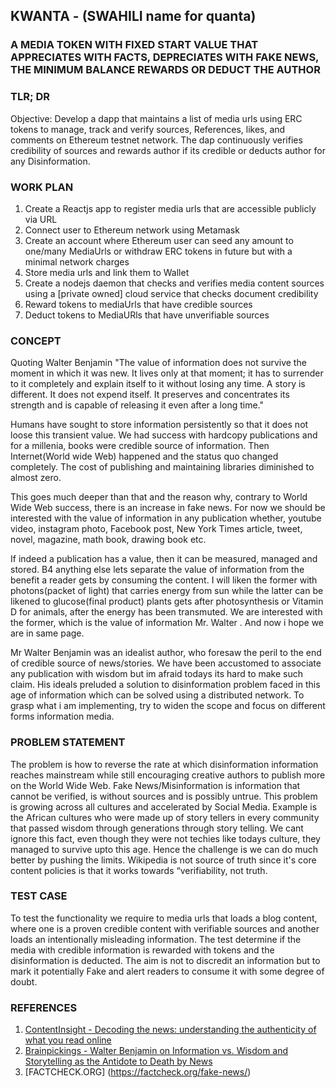 ## KWANTA - (SWAHILI name for quanta) 
### A MEDIA TOKEN WITH FIXED START VALUE THAT APPRECIATES WITH FACTS, DEPRECIATES WITH FAKE NEWS, THE MINIMUM BALANCE REWARDS OR DEDUCT THE AUTHOR

### TLR; DR
Objective: Develop a dapp that maintains a list of media urls using ERC tokens to manage, track and verify sources, References, likes, and comments on Ethereum testnet network. The dap continuously verifies credibility of sources and rewards author if its credible or deducts author for any Disinformation. 

### WORK PLAN
1. Create a Reactjs app to register media urls that are accessible publicly via URL
2. Connect user to Ethereum network using Metamask
3. Create an account where Ethereum user can seed any amount to one/many MediaUrls or withdraw ERC tokens in future but with a minimal network charges
4. Store media urls and link them to Wallet
5. Create a nodejs daemon that checks and verifies media content sources using a [private owned] cloud service that checks document credibility
6. Reward tokens to mediaUrls that have credible sources
7. Deduct tokens to MediaURls that have unverifiable sources


### CONCEPT
Quoting Walter Benjamin "The value of information does not survive the moment in which it was new. It lives only at that moment; it has to surrender to it completely and explain itself to it without losing any time. A story is different. It does not expend itself. It preserves and concentrates its strength and is capable of releasing it even after a long time." 

Humans have sought to store information persistently so that it does not loose this transient value. We had success with hardcopy publications and for a millenia, books were credible source of information. Then Internet(World wide Web) happened and the status quo changed completely. The cost of publishing and maintaining libraries diminished to almost zero. 

This goes much deeper than that and the reason why, contrary to World Wide Web success, there is an increase in fake news. For now we should be interested with the value of information in any publication whether, youtube video, instagram photo, Facebook post, New York Times article, tweet, novel, magazine, math book, drawing book etc. 

If indeed a publication has a value, then it can be measured, managed and stored. B4 anything else lets separate the value of information from the benefit a reader gets by consuming the content.  I will liken the former with photons(packet of light) that carries energy from sun while the latter can be likened to glucose(final product) plants gets after photosynthesis or Vitamin D for animals, after the energy has been transmuted. We are interested with the former, which is the value of information Mr. Walter . And now i hope we are in same page.

Mr Walter Benjamin was an idealist author, who foresaw the peril to the end of credible source of news/stories. We have been accustomed to associate any publication with wisdom but im afraid todays its hard to make such claim. His ideals preluded a solution to disinformation problem faced in this age of information which can be solved using a distributed network. To grasp what i am implementing, try to widen the scope and focus on different forms information media.

### PROBLEM STATEMENT
The problem is how to reverse the rate at which disinformation information reaches mainstream while still encouraging creative authors to publish more on the World Wide Web. Fake News/Misinformation is information that cannot be verified, is without sources and is possibly untrue. This problem is growing across all cultures and accelerated by Social Media. Example is the African cultures who were made up of story tellers in every community that passed wisdom through generations through story telling. We cant ignore this fact, even though they were not techies like todays culture, they managed to survive upto this age. Hence the challenge is we can do much better by pushing the limits. Wikipedia is not source of truth since it's core content policies is that it works towards “verifiability, not truth.

### TEST CASE
To test the functionality we require to  media urls that loads a blog content, where one is a proven credible content with verifiable sources and another loads an intentionally misleading information. The test determine if the media with credible information is rewarded with tokens and the disinformation is deducted. The aim is not to discredit an information but to mark it potentially Fake and alert readers to consume it with some degree of doubt. 

### REFERENCES
1. [ContentInsight - Decoding the news: understanding the authenticity of what you read online](https://contentinsight.com/authenticity-of-what-you-read-online/)
2. [Brainpickings - Walter Benjamin on Information vs. Wisdom and Storytelling as the Antidote to Death by News](https://www.brainpickings.org/2015/03/09/walter-benjamin-illuminations-the-storyteller/)
3. [FACTCHECK.ORG] (https://factcheck.org/fake-news/)


